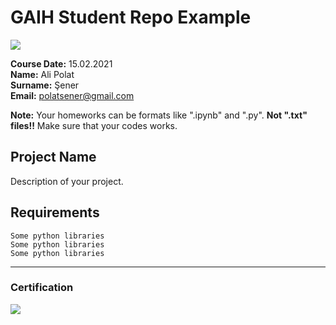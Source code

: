 # GAIH Student Repo Example
![](img/logo.png)

**Course Date:** 15.02.2021  
**Name:** Ali Polat  
**Surname:** Şener  
**Email:** polatsener@gmail.com  

**Note:** Your homeworks can be formats like ".ipynb" and ".py". **Not ".txt" files!!** Make sure that your codes works.  

## Project Name
Description of your project.

## Requirements
```
Some python libraries
Some python libraries
Some python libraries
```
---

### Certification
![](img/certificate_ex.png)

